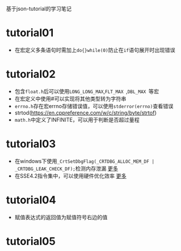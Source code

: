 基于json-tutorial的学习笔记
# tutorial01
* 在宏定义多条语句时需加上`do{}while(0)`防止在`if`语句展开时出现错误 

# tutorial02
* 包含`float.h`后可以使用`LONG_LONG_MAX`,`FLT_MAX `,`DBL_MAX `等宏
* 在宏定义中使用#可以实现将其他类型转为字符串
* `errno.h`存在宏errno存储错误值，可以使用`stderror(errno)`查看错误
* strtod(https://en.cppreference.com/w/c/string/byte/strtof)
* `math.h`中定义了INFINITE，可以用于判断是否超过量程

# tutorial03
* 在windows下使用`_CrtSetDbgFlag(_CRTDBG_ALLOC_MEM_DF | _CRTDBG_LEAK_CHECK_DF);`检测内存泄漏 [更多](https://github.com/miloyip/json-tutorial/blob/master/tutorial03_answer/tutorial03_answer.md)
* 在SSE4.2指令集中，可以使用硬件优化效率 [更多](https://zhuanlan.zhihu.com/p/20037058)

# tutorial04
* 赋值表达式的返回值为赋值符号右边的值

# tutorial05